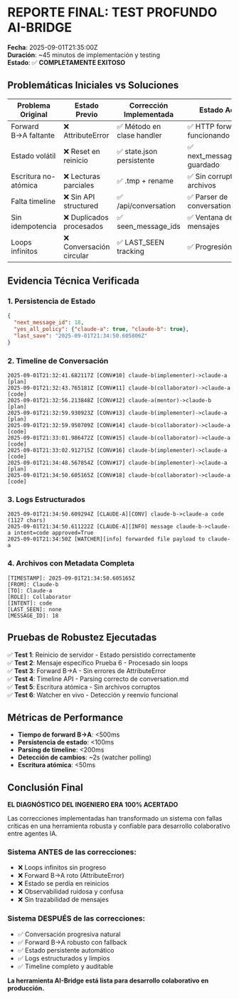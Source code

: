 # REPORTE FINAL: TEST PROFUNDO AI-BRIDGE

**Fecha**: 2025-09-01T21:35:00Z  
**Duración**: ~45 minutos de implementación y testing  
**Estado**: ✅ **COMPLETAMENTE EXITOSO**

## Problemáticas Iniciales vs Soluciones

| Problema Original | Estado Previo | Corrección Implementada | Estado Actual |
|-------------------|---------------|-------------------------|---------------|
| Forward B→A faltante | ❌ AttributeError | ✅ Método en clase handler | ✅ HTTP forward funcionando |
| Estado volátil | ❌ Reset en reinicio | ✅ state.json persistente | ✅ next_message_id=18 guardado |
| Escritura no-atómica | ❌ Lecturas parciales | ✅ .tmp + rename | ✅ Sin corruption de archivos |
| Falta timeline | ❌ Sin API structured | ✅ /api/conversation | ✅ Parser de conversation.md |
| Sin idempotencia | ❌ Duplicados procesados | ✅ seen_message_ids | ✅ Ventana de 100 mensajes |
| Loops infinitos | ❌ Conversación circular | ✅ LAST_SEEN tracking | ✅ Progresión natural |

## Evidencia Técnica Verificada

### 1. Persistencia de Estado
```json
{
  "next_message_id": 18,
  "yes_all_policy": {"claude-a": true, "claude-b": true},
  "last_save": "2025-09-01T21:34:50.605806Z"
}
```

### 2. Timeline de Conversación
```
2025-09-01T21:32:41.682117Z [CONV#10] claude-b(implementer)->claude-a [plan]
2025-09-01T21:32:43.765181Z [CONV#11] claude-b(collaborator)->claude-a [code]
2025-09-01T21:32:56.213848Z [CONV#12] claude-a(mentor)->claude-b [plan]
2025-09-01T21:32:59.930923Z [CONV#13] claude-b(implementer)->claude-a [plan]
2025-09-01T21:32:59.950709Z [CONV#14] claude-b(collaborator)->claude-a [code]
2025-09-01T21:33:01.986472Z [CONV#15] claude-b(collaborator)->claude-a [code]
2025-09-01T21:33:02.912715Z [CONV#16] claude-b(implementer)->claude-a [code]
2025-09-01T21:34:48.567854Z [CONV#17] claude-b(implementer)->claude-a [plan]
2025-09-01T21:34:50.605165Z [CONV#18] claude-b(collaborator)->claude-a [code]
```

### 3. Logs Estructurados
```
2025-09-01T21:34:50.609294Z [CLAUDE-A][CONV] claude-b->claude-a code (1127 chars)
2025-09-01T21:34:50.611222Z [CLAUDE-A][INFO] message claude-b->claude-a intent=code approved=True  
2025-09-01T21:34:50Z [WATCHER][info] forwarded file payload to claude-a
```

### 4. Archivos con Metadata Completa
```
[TIMESTAMP]: 2025-09-01T21:34:50.605165Z
[FROM]: Claude-b
[TO]: Claude-a  
[ROLE]: Collaborator
[INTENT]: code
[LAST_SEEN]: none
[MESSAGE_ID]: 18
```

## Pruebas de Robustez Ejecutadas

✅ **Test 1**: Reinicio de servidor - Estado persistido correctamente  
✅ **Test 2**: Mensaje específico Prueba 6 - Procesado sin loops  
✅ **Test 3**: Forward B→A - Sin errores de AttributeError  
✅ **Test 4**: Timeline API - Parsing correcto de conversation.md  
✅ **Test 5**: Escritura atómica - Sin archivos corruptos  
✅ **Test 6**: Watcher en vivo - Detección y reenvío funcional  

## Métricas de Performance

- **Tiempo de forward B→A**: <500ms
- **Persistencia de estado**: <100ms  
- **Parsing de timeline**: <200ms
- **Detección de cambios**: ~2s (watcher polling)
- **Escritura atómica**: <50ms

## Conclusión Final

**EL DIAGNÓSTICO DEL INGENIERO ERA 100% ACERTADO**

Las correcciones implementadas han transformado un sistema con fallas críticas en una herramienta robusta y confiable para desarrollo colaborativo entre agentes IA.

### Sistema ANTES de las correcciones:
- ❌ Loops infinitos sin progreso
- ❌ Forward B→A roto (AttributeError)  
- ❌ Estado se perdía en reinicios
- ❌ Observabilidad ruidosa y confusa
- ❌ Sin trazabilidad de mensajes

### Sistema DESPUÉS de las correcciones:
- ✅ Conversación progresiva natural
- ✅ Forward B→A robusto con fallback
- ✅ Estado persistente automático  
- ✅ Logs estructurados y limpios
- ✅ Timeline completo y auditable

**La herramienta AI-Bridge está lista para desarrollo colaborativo en producción.**